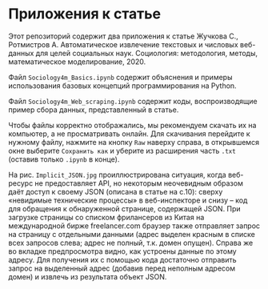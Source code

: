 # Приложения к статье
Этот репозиторий содержит два приложения к статье Жучкова С., Ротмистров А. Автоматическое извлечение текстовых и числовых веб-данных для целей социальных наук. Социология: методология, методы, математическое моделирование, 2020.

Файл `Sociology4m_Basics.ipynb` содержит объяснения и примеры использования базовых концепций программирования на Python.

Файл `Sociology4m_Web_scraping.ipynb` содержит коды, воспроизводящие пример сбора данных, представленный в статье.

Чтобы файлы корректно отображались, мы рекомендуем скачать их на компьютер, а не просматривать онлайн. Для скачивания перейдите к нужному файлу, нажмите на кнопку `Raw` наверху справа, в открывшемся окне выберите `Сохранить как` и уберите из расширения часть `.txt` (оставив только `.ipynb` в конце).

На рис. `Implicit_JSON.jpg` проиллюстрирована ситуация, когда веб-ресурс не предоставляет API, но некоторым неочевидным образом даёт доступ к своему JSON (описана в статье на с.10): сверху «невидимые технические процессы» в веб-инспекторе и снизу – код для обращения к обнаруженной странице, содержащей JSON. При загрузке страницы со списком фрилансеров из Китая на международной бирже freelancer.com  браузер также отправляет запрос на страницу с отдельными данными (адрес выделен красным в списке всех запросов слева; адрес не полный, т.к. домен опущен). Справа же во вкладке предпросмотра видно, как устроены данные по этому адресу. Для получения их с помощью кода достаточно отправить запрос на выделенный адрес (добавив перед неполным адресом домен) и извлечь из результата объект JSON.
